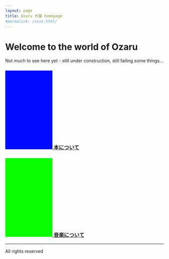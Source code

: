 ```yaml
---
layout: page
title: Ozaru 大猿 homepage
#permalink: /xxxx.html/
---
```


# Welcome to the world of Ozaru

Not much to see here yet - still under construction, still failing some things...

<!-- ## Tests:
// just pic = ![Invisible-alt-text](picURL.jpg)
// # just pic = ![Invisible-alt-text](picURL.jpg)
//: # just pic = ![Invisible-alt-text](picURL.jpg)
[//]: # pic with hover-caption = ![Invisible-alt-text](picURL.jpg "Caption")
#linked pic = [![Invisible-alt-text](picURL.jpg)](link.html)
#linked pic with hover-caption = [![Invisible-alt-text](picURL.jpg "Caption")](link.html)
#plain linked text= [text](link.html) -->

### [![Books image](/pix/150b.jpg "Click here for books 📚") 本について](books)
### [![Music image](/pix/150g.jpg "Click here for music 🎵") 音楽について](music)

---
All rights reserved
